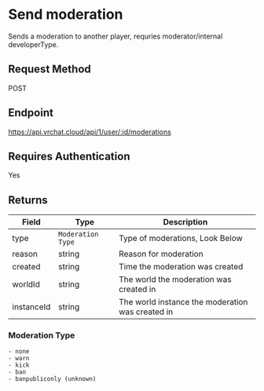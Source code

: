 # Send moderation

Sends a moderation to another player, requries moderator/internal developerType.

## Request Method 
POST

## Endpoint
https://api.vrchat.cloud/api/1/user/:id/moderations

## Requires Authentication
Yes

## Returns 

Field | Type | Description
------|------|------------
type | `Moderation Type` | Type of moderations, Look Below
reason | string | Reason for moderation
created | string | Time the moderation was created
worldId | string | The world the moderation was created in
instanceId | string | The world instance the moderation was created in

### Moderation Type

    - none
	- warn
	- kick
	- ban
	- banpubliconly (unknown)